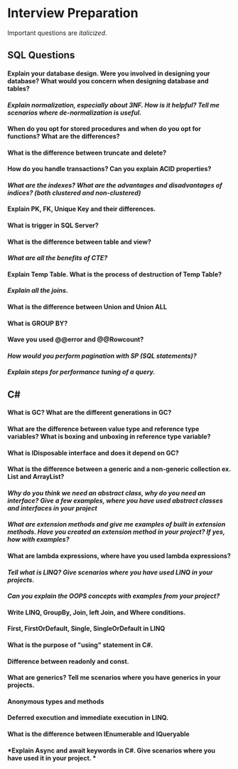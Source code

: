 # Interview Preparation
Important questions are *italicized*.

## SQL Questions
#### Explain your database design. Were you involved in designing your database? What would you concern when designing database and tables?
#### *Explain normalization, especially about 3NF. How is it helpful? Tell me scenarios where de-normalization is useful.*
#### When do you opt for stored procedures and when do you opt for functions? What are the differences?
#### What is the difference between truncate and delete?
#### How do you handle transactions? Can you explain ACID properties?
#### *What are the indexes? What are the advantages and disadvantages of indices? (both clustered and non-clustered)*
#### Explain PK, FK, Unique Key and their differences.
#### What is trigger in SQL Server?
#### What is the difference between table and view?
#### *What are all the benefits of CTE?*
#### Explain Temp Table. What is the process of destruction of Temp Table?
#### *Explain all the joins.*
#### What is the difference between Union and Union ALL
#### What is GROUP BY?
#### Wave you used @@error and @@Rowcount?
#### *How would you perform pagination with SP (SQL statements)?*
#### *Explain steps for performance tuning of a query.*

## C#
#### What is GC? What are the different generations in GC?
#### What are the difference between value type and reference type variables? What is boxing and unboxing in reference type variable?
#### What is IDisposable interface and does it depend on GC?
#### What is the difference between a generic and a non-generic collection ex. List and ArrayList?
#### *Why do you think we need an abstract class, why do you need an interface? Give a few examples, where you have used abstract classes and interfaces in your project*
#### *What are extension methods and give me examples of built in extension methods. Have you created an extension method in your project? If yes, how with examples?*
#### What are lambda expressions, where have you used lambda expressions?
#### *Tell what is LINQ? Give scenarios where you have used LINQ in your projects.*
#### *Can you explain the OOPS concepts with examples from your project?*
#### Write LINQ, GroupBy, Join, left Join, and Where conditions.
#### First, FirstOrDefault, Single, SingleOrDefault in LINQ
#### What is the purpose of "using" statement in C#.
#### Difference between readonly and const.
#### What are generics? Tell me scenarios where you have generics in your projects.
#### Anonymous types and methods
#### Deferred execution and immediate execution in LINQ.
#### What is the difference between IEnumerable and IQueryable
#### *Explain Async and await keywords in C#. Give scenarios where you have used it in your project. *
